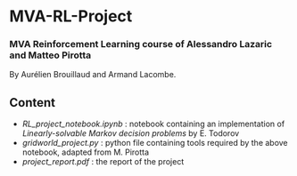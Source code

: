 # MVA-RL-Project
### MVA Reinforcement Learning course of Alessandro Lazaric and Matteo Pirotta
By Aurélien Brouillaud and Armand Lacombe.

## Content
- *RL_project_notebook.ipynb* : notebook containing an implementation of *Linearly-solvable Markov decision problems* by E. Todorov
- *gridworld_project.py*      : python file containing tools required by the above notebook, adapted from M. Pirotta
- *project_report.pdf*        : the report of the project     
